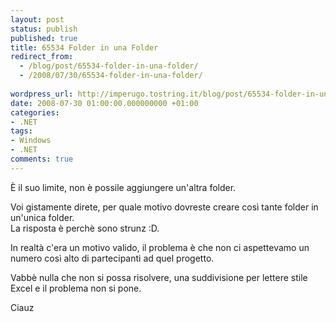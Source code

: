 ```yaml
---
layout: post
status: publish
published: true
title: 65534 Folder in una Folder
redirect_from: 
  - /blog/post/65534-folder-in-una-folder/
  - /2008/07/30/65534-folder-in-una-folder/
  
wordpress_url: http://imperugo.tostring.it/blog/post/65534-folder-in-una-folder/
date: 2008-07-30 01:00:00.000000000 +01:00
categories:
- .NET
tags:
- Windows
- .NET
comments: true
---
```

<p><span>&Egrave;&nbsp;il suo limite, non &egrave; possile aggiungere un'altra folder. </span></p>
<p>Voi gistamente direte, per quale motivo dovreste creare cos&igrave; tante folder in un'unica folder. <br />
La risposta &egrave; perch&egrave; sono strunz :D.</p>
<p>In realt&agrave; c'era un motivo valido, il problema &egrave; che non ci aspettevamo un numero cos&igrave; alto di partecipanti ad quel progetto.</p>
<p>Vabb&egrave; nulla che non si possa risolvere, una suddivisione per lettere stile Excel e il problema non si pone.</p>
<p>Ciauz</p>
<p>&nbsp;</p>
